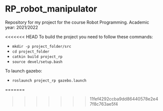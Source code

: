 # RP_robot_manipulator
Repository for my project for the course Robot Programming.
Academic year: 2021/2022

<<<<<<< HEAD
To build the project you need to follow these commands:
* ```mkdir -p project_folder/src```
* ```cd project_folder```
* ```catkin build project_rp```
* ```source devel/setup.bash```

To launch gazebo:
* ```roslaunch project_rp gazebo.launch```

=======
>>>>>>> 11fef4292ccba9dd86440578e2e47f8c763ae5f4
